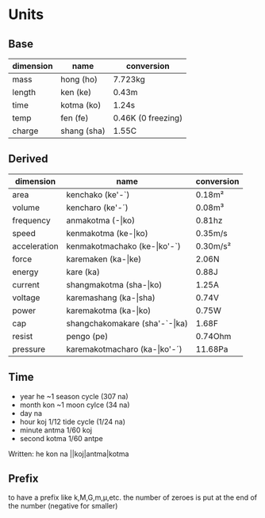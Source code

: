 # Units
## Base
|dimension|name       |conversion|
|---------|-----------|----------|
|mass     |hong (ho)  |7.723kg |
|length   |ken (ke)   |0.43m |
|time     |kotma (ko) |1.24s |
|temp     |fen (fe)   |0.46K (0 freezing) |
|charge   |shang (sha)|1.55C |
## Derived
|dimension   |name                          |conversion|
|------------|------------------------------|----------|
|area        |kenchako (ke'-`)              |0.18m²
|volume      |kencharo (ke'-´)              |0.08m³
|frequency   |anmakotma (-\|ko)             |0.81hz
|speed       |kenmakotma (ke-\|ko)          |0.35m/s
|acceleration|kenmakotmachako (ke-\|ko'-`)  |0.30m/s²
|force       |karemaken (ka-\|ke)           |2.06N
|energy      |kare (ka)                     |0.88J
|current     |shangmakotma (sha-\|ko)       |1.25A
|voltage     |karemashang (ka-\|sha)        |0.74V
|power       |karemakotma (ka-\|ko)         |0.75W
|cap         |shangchakomakare (sha'-`-\|ka)|1.68F
|resist      |pengo (pe)                    |0.74Ohm
|pressure    |karemakotmacharo (ka-\|ko'-´) |11.68Pa
## Time
- year he ~1 season cycle (307 na)
- month kon ~1 moon cylce (34 na)
- day na
- hour koj 1/12 tide cycle (1/24 na)
- minute antma 1/60 koj
- second kotma 1/60 antpe

Written: he kon na ||koj|antma|kotma
## Prefix
to have a prefix like k,M,G,m,µ,etc. the number of zeroes is put at the end of the number (negative for smaller)
